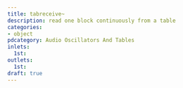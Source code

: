 ```yaml
---
title: tabreceive~
description: read one block continuously from a table
categories:
- object
pdcategory: Audio Oscillators And Tables
inlets:
  1st:
outlets:
  1st:
draft: true
---
```


